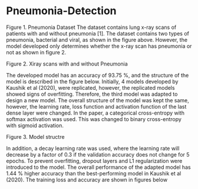 # Pneumonia-Detection

Figure 1. Pneumonia Dataset
The dataset contains lung x-ray scans of patients with and without pneumonia [1]. The dataset contains two types of pneumonia, bacterial and viral, as shown in the figure above. However, the model developed only determines whether the x-ray scan has pneumonia or not as shown in figure 2.


Figure 2. Xiray scans with and without Pneumonia


The developed model has an accuracy of 93.75 %, and the structure of the model is described in the figure below. Initially, 4 models developed by Kaushik et al (2020), were replicated, however, the replicated models showed signs of overfitting. Therefore, the third model was adapted to design a new model. The overall structure of the model was kept the same, however, the learning rate, loss function and activation function of the last dense layer were changed. In the paper, a categorical cross-entropy with softmax activation was used. This was changed to binary cross-entropy with sigmoid activation.

Figure 3. Model structre

In addition, a decay learning rate was used, where the learning rate will decrease by a factor of 0.3 if the validation accuracy does not change for 5 epochs. To prevent overfitting, dropout layers and L1 regularization were introduced to the model. The overall performance of the adapted model has 1.44 % higher accuracy than the best-performing model in Kaushik et al (2020). The training loss and accuracy are shown in figures below

